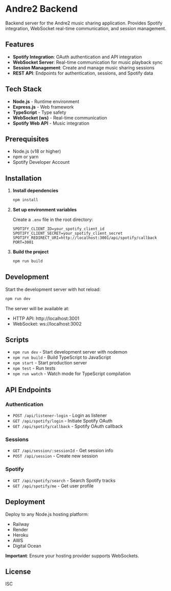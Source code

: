 # Andre2 Backend

Backend server for the Andre2 music sharing application. Provides Spotify integration, WebSocket real-time communication, and session management.

## Features

- **Spotify Integration**: OAuth authentication and API integration
- **WebSocket Server**: Real-time communication for music playback sync
- **Session Management**: Create and manage music sharing sessions
- **REST API**: Endpoints for authentication, sessions, and Spotify data

## Tech Stack

- **Node.js** - Runtime environment
- **Express.js** - Web framework
- **TypeScript** - Type safety
- **WebSocket (ws)** - Real-time communication
- **Spotify Web API** - Music integration

## Prerequisites

- Node.js (v18 or higher)
- npm or yarn
- Spotify Developer Account

## Installation

1. **Install dependencies**
   ```bash
   npm install
   ```

2. **Set up environment variables**

   Create a `.env` file in the root directory:
   ```env
   SPOTIFY_CLIENT_ID=your_spotify_client_id
   SPOTIFY_CLIENT_SECRET=your_spotify_client_secret
   SPOTIFY_REDIRECT_URI=http://localhost:3001/api/spotify/callback
   PORT=3001
   ```

3. **Build the project**
   ```bash
   npm run build
   ```

## Development

Start the development server with hot reload:
```bash
npm run dev
```

The server will be available at:
- HTTP API: http://localhost:3001
- WebSocket: ws://localhost:3002

## Scripts

- `npm run dev` - Start development server with nodemon
- `npm run build` - Build TypeScript to JavaScript
- `npm start` - Start production server
- `npm test` - Run tests
- `npm run watch` - Watch mode for TypeScript compilation

## API Endpoints

### Authentication
- `POST /api/listener-login` - Login as listener
- `GET /api/spotify/login` - Initiate Spotify OAuth
- `GET /api/spotify/callback` - Spotify OAuth callback

### Sessions
- `GET /api/session/:sessionId` - Get session info
- `POST /api/session` - Create new session

### Spotify
- `GET /api/spotify/search` - Search Spotify tracks
- `GET /api/spotify/me` - Get user profile

## Deployment

Deploy to any Node.js hosting platform:
- Railway
- Render
- Heroku
- AWS
- Digital Ocean

**Important**: Ensure your hosting provider supports WebSockets.

## License

ISC


